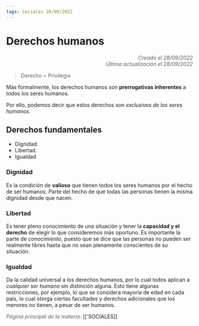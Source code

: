 ```yaml
---
tags: Sociales 28/09/2022
---
```


# Derechos humanos
<div style="text-align: right; opacity: 0.7; font-style: italic;">Creado el 28/09/2022</div>
<div style="text-align: right; opacity: 0.7; font-style: italic;">Última actualización el 28/09/2022</div>

> Derecho = Privilegio

Más formalmente, los derechos humanos son **prerrogativas inherentes** a todos los seres humanos.

Por ello, podemos decir que estos derechos son *exclusivos de los seres humanos*.

## Derechos fundamentales
- Dignidad.
- Libertad.
- Igualdad

### Dignidad
Es la condición de **valioso** que tienen todos los seres humanos por el hecho de ser humanos. Parte del hecho de que todas las personas tienen la misma dignidad desde que nacen.

### Libertad
Es tener pleno conocimiento de una situación y tener la **capacidad y el derecho** de elegir lo que consideremos más oportuno. Es importante la parte de *conocimiento*, puesto que se dice que las personas no pueden ser realmente libres hasta que no sean plenamente conscientes de su situación.

### Igualdad
Da la calidad universal a los derechos humanos, por lo cual todos aplican a *cualquier ser humano* sin distinción alguna.
Esto tiene algunas restricciones, por ejemplo, lo que se considera mayoría de edad en cada país, lo cual otorga ciertas facultades y derechos adicionales que los menores no tienen, a pesar de ser humanos.

<span style="opacity: 0.7; font-style: italic;">Página principal de la materia:</span> [['SOCIALES]]